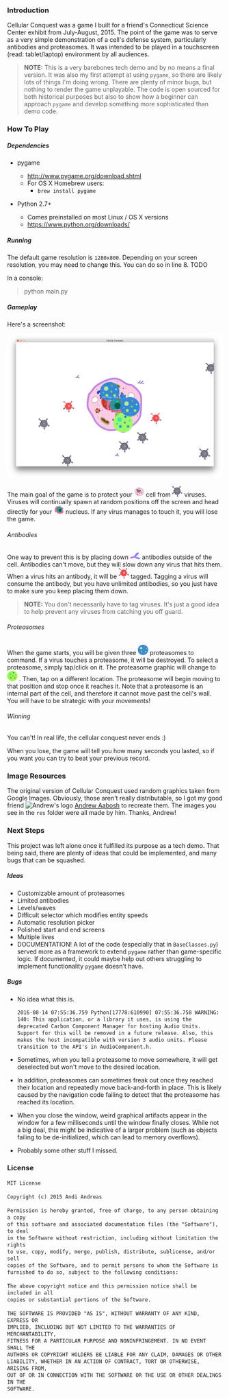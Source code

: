### Introduction

Cellular Conquest was a game I built for a friend's Connecticut Science Center exhibit from July-August, 2015. The point of the game was to serve as a very simple demonstration of a cell's defense system, particularly antibodies and proteasomes. It was intended to be played in a touchscreen (read: tablet/laptop) environment by all audiences.

> **NOTE:** This is a very barebones tech demo and by no means a final version. It was also my first attempt at using `pygame`, so there are likely lots of things I'm doing wrong. There are plenty of minor bugs, but nothing to render the game unplayable. The code is open sourced for both historical purposes but also to show how a beginner can approach `pygame` and develop something more sophisticated than demo code.

### How To Play

##### Dependencies

* pygame
	* http://www.pygame.org/download.shtml
	* For OS X Homebrew users:
		* `brew install pygame`

* Python 2.7+
	* Comes preinstalled on most Linux / OS X versions
	* https://www.python.org/downloads/

##### Running

The default game resolution is `1280x800`. Depending on your screen resolution, you may need to change this. You can do so in line 8.
TODO

In a console:
> python main.py

##### Gameplay

Here's a screenshot:

![Screenshot](demo.png)

The main goal of the game is to protect your
	<img src="res/cell.png" alt = "cell" width="24" />
cell from
	<img src = "res/virus.png" alt = "virus" width = "24" />
viruses. Viruses will continually spawn at random positions off the screen and head directly for your
	<img src = "res/nucleus.png" alt = "virus" width = "24" />
nucleus. If any virus manages to touch it, you will lose the game.

###### Antibodies
One way to prevent this is by placing down
	<img src = "res/antibody.png" alt = "antibody" width = "24" />
antibodies outside of the cell. Antibodies can't move, but they will slow down any virus that hits them. When a virus hits an antibody,
it will be
	<img src = "res/virus_tagged.png" alt = "tagged virus" width = "24" />
tagged. Tagging a virus will consume the antibody, but you have unlimited antibodies, so you just have to make sure you keep placing them down.

> **NOTE:** You don't necessarily have to tag viruses. It's just a good idea to help prevent any viruses from catching you off guard.

###### Proteasomes
When the game starts, you will be given three
	<img src = "res/proteasome.png" alt = "proteasomes" width = "24" />
proteasomes to command. If a virus touches a proteasome, it will be destroyed. To select a proteasome, simply tap/click on it. The proteasome graphic will change to
	<img src = "res/proteasome_selected.png" alt = "proteasome with yellow ring around it" width = "24" />
 . Then, tap on a different location. The proteasome will begin moving to that position and stop once it reaches it. Note that a proteasome is an internal part of the cell, and therefore it cannot move past the cell's wall. You will have to be strategic with your movements!

###### Winning

You can't! In real life, the cellular conquest never ends :)

When you lose, the game will tell you how many seconds you lasted, so if you want you can try to beat your previous record.

### Image Resources

The original version of Cellular Conquest used random graphics taken from Google Images. Obviously, those aren't really distributable, so I got my good friend
	<img src = "http://andrew-abosh.com/logo.svg" alt = "Andrew's logo" width = "24" />
[Andrew Aabosh](http://andrew-abosh.com/) to recreate them. The images you see in the `res` folder were all made by him. Thanks, Andrew!

### Next Steps

This project was left alone once it fulfilled its purpose as a tech demo. That being said, there are plenty of ideas that could be implemented, and many bugs that can be squashed.

##### Ideas

* Customizable amount of proteasomes
* Limited antibodies
* Levels/waves
* Difficult selector which modifies entity speeds
* Automatic resolution picker
* Polished start and end screens
* Multiple lives
* DOCUMENTATION! A lot of the code (especially that in `BaseClasses.py`) served more as a framework to extend `pygame` rather than game-specific logic. If documented, it could maybe help out others struggling to implement functionality `pygame` doesn't have.

##### Bugs

* No idea what this is.
	```
	2016-08-14 07:55:36.759 Python[17778:610990] 07:55:36.758 WARNING:  140: This application, or a library it uses, is using the deprecated Carbon Component Manager for hosting Audio Units. Support for this will be removed in a future release. Also, this makes the host incompatible with version 3 audio units. Please transition to the API's in AudioComponent.h.
	```

* Sometimes, when you tell a proteasome to move somewhere, it will get deselected but won't move to the desired location.
* In addition, proteasomes can sometimes freak out once they reached their location and repeatedly move back-and-forth in place. This is likely caused by the navigation code failing to detect that the proteasome has reached its location.
* When you close the window, weird graphical artifacts appear in the window for a few milliseconds until the window finally closes. While not a big deal, this might be indicative of a larger problem (such as objects failing to be de-initialized, which can lead to memory overflows).
* Probably some other stuff I missed.

### License

```
MIT License

Copyright (c) 2015 Andi Andreas

Permission is hereby granted, free of charge, to any person obtaining a copy
of this software and associated documentation files (the "Software"), to deal
in the Software without restriction, including without limitation the rights
to use, copy, modify, merge, publish, distribute, sublicense, and/or sell
copies of the Software, and to permit persons to whom the Software is
furnished to do so, subject to the following conditions:

The above copyright notice and this permission notice shall be included in all
copies or substantial portions of the Software.

THE SOFTWARE IS PROVIDED "AS IS", WITHOUT WARRANTY OF ANY KIND, EXPRESS OR
IMPLIED, INCLUDING BUT NOT LIMITED TO THE WARRANTIES OF MERCHANTABILITY,
FITNESS FOR A PARTICULAR PURPOSE AND NONINFRINGEMENT. IN NO EVENT SHALL THE
AUTHORS OR COPYRIGHT HOLDERS BE LIABLE FOR ANY CLAIM, DAMAGES OR OTHER
LIABILITY, WHETHER IN AN ACTION OF CONTRACT, TORT OR OTHERWISE, ARISING FROM,
OUT OF OR IN CONNECTION WITH THE SOFTWARE OR THE USE OR OTHER DEALINGS IN THE
SOFTWARE.
```
